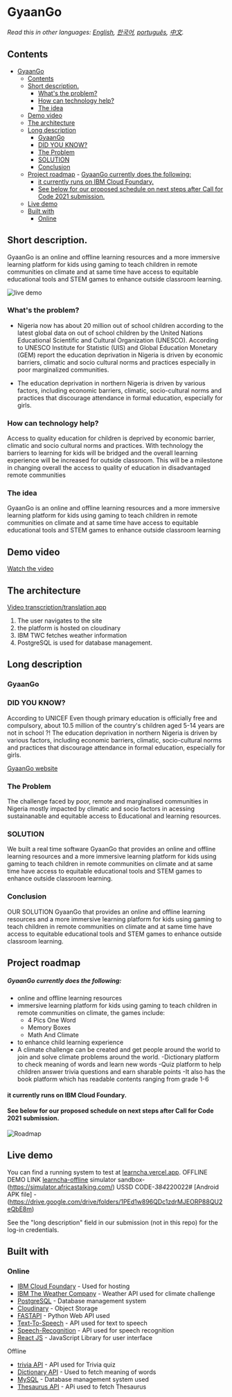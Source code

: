 # GyaanGo

_Read this in other languages: [English](README.md), [한국어](./docs/README.ko.md), [português](./docs/README.pt_br.md), [中文](./docs/README.zh.md)._

## Contents

- [GyaanGo](#gyaango)
  - [Contents](#contents)
  - [Short description.](#short-description)
    - [What's the problem?](#whats-the-problem)
    - [How can technology help?](#how-can-technology-help)
    - [The idea](#the-idea)
  - [Demo video](#demo-video)
  - [The architecture](#the-architecture)
  - [Long description](#long-description)
    - [GyaanGo](#gyaango-1)
    - [DID YOU KNOW?](#did-you-know)
    - [The Problem](#the-problem)
    - [SOLUTION](#solution)
    - [Conclusion](#conclusion)
  - [Project roadmap](#project-roadmap) - [GyaanGo currently does the following:](#gyaango-currently-does-the-following)
    - [it currently runs on IBM Cloud Foundary.](#it-currently-runs-on-ibm-cloud-foundary)
    - [See below for our proposed schedule on next steps after Call for Code 2021 submission.](#see-below-for-our-proposed-schedule-on-next-steps-after-call-for-code-2021-submission)
  - [Live demo](#live-demo)
  - [Built with](#built-with)
    - [Online](#online)

## Short description.

GyaanGo is an online and offline learning resources and a more immersive learning platform for kids using gaming to teach children in remote communities on climate and at same time have access to equitable educational tools and STEM games to enhance outside classroom learning.

![live demo](./images/learncha.jpeg)

### What's the problem?

- Nigeria now has about 20 million out of school children according to the latest global data on out of school children by the United Nations Educational Scientific and Cultural Organization (UNESCO). According to UNESCO Institute for Statistic (UIS) and Global Education Monetary (GEM) report the education deprivation in Nigeria is driven by economic barriers, climatic and socio cultural norms and practices especially in poor marginalized communities.

- The education deprivation in northern Nigeria is driven by various factors, including economic barriers, climatic, socio-cultural norms and practices that
  discourage attendance in formal education, especially for girls.

### How can technology help?

Access to quality education for children is deprived by economic barrier, climatic and socio cultural norms and practices. With technology the barriers to learning for kids will be bridged and the overall learning experience will be increased for outside classroom. This will be a milestone in changing overall the access to quality of education in disadvantaged remote communities

### The idea

GyaanGo is an online and offline learning resources and a more immersive learning platform for kids using gaming to teach children in remote communities on climate and at same time have access to equitable educational tools and STEM games to enhance outside classroom learning

## Demo video

[Watch the video](https://www.youtube.com/watch?v=hI54VopbpZI)

## The architecture

[Video transcription/translation app](https://github.com/CaptRaven/LEARNCHA/blob/)

1. The user navigates to the site
2. the platform is hosted on cloudinary
3. IBM TWC fetches weather information
4. PostgreSQL is used for database management.

## Long description

### GyaanGo

### DID YOU KNOW?

According to UNICEF Even though primary education is officially free and compulsory, about 10.5 million of the country's children aged 5-14 years are not in school ?!
The education deprivation in northern Nigeria is driven by various factors, including economic barriers, climatic, socio-cultural norms and practices that discourage attendance in formal education, especially for girls.

[GyaanGo website](https://learncha.vercel.app)

### The Problem

The challenge faced by poor, remote and marginalised communities in Nigeria mostly impacted by climatic and socio factors in acessing sustainanable and equitable access to Educational and learning resources.

### SOLUTION

We built a real time software GyaanGo that provides an online and offline learning resources and a more immersive learning platform for kids using gaming to teach children in remote communities on climate and at same time have access to equitable educational tools and STEM games to enhance outside classroom learning.

### Conclusion

OUR SOLUTION GyaanGo that provides an online and offline learning resources and a more immersive learning platform for kids using gaming to teach children in remote communities on climate and at same time have access to equitable educational tools and STEM games to enhance outside classroom learning.

<!-- [More detail is available here](./docs/DESCRIPTION.md) -->

## Project roadmap

##### GyaanGo currently does the following:

- online and offline learning resources
- immersive learning platform for kids using gaming to teach children in remote communities on climate,
  the games include:
  - 4 Pics One Word
  - Memory Boxes
  - Math And Climate
- to enhance child learning experience
- A climate challenge can be created and get people around the world to join and solve climate problems around the world.
  -Dictionary platform to check meaning of words and learn new words
  -Quiz platform to help children answer trivia questions and earn sharable points
  -It also has the book platform which has readable contents ranging from grade 1-6

#### it currently runs on IBM Cloud Foundary.

#### See below for our proposed schedule on next steps after Call for Code 2021 submission.

![Roadmap](./images/roadmap.jpeg)

## Live demo

You can find a running system to test at [learncha.vercel.app](https://learncha.vercel.app).
OFFLINE DEMO LINK [learncha-offline](https://github.com/farex4sure/learncha_ussd) simulator sandbox-(https://simulator.africastalking.com/) USSD CODE-*384*220022#
[Android APK file] - (https://drive.google.com/drive/folders/1PEd1w896QDc1zdrMJEORP88QU2eQbE8m)

See the "long description" field in our submission (not in this repo) for the log-in credentials.

## Built with

### Online

- [IBM Cloud Foundary](https://www.ibm.com/sa-en/cloud/cloud-foundry) - Used for hosting
- [IBM The Weather Company](https://www.ibm.com/products/weather-company-data-packages) - Weather API used for climate challenge
- [PostgreSQL](https://www.postgresql.org/) - Database management system
- [Cloudinary](https://cloudinary.com/documentation) - Object Storage
- [FASTAPI](https://fastapi.tiangolo.com/) - Python Web API used
- [Text-To-Speech](https://developer.mozilla.org/en-US/docs/Web/API/Web_Speech_API/Using_the_Web_Speech_API) - API used for text to speech
- [Speech-Recognition](https://developer.mozilla.org/en-US/docs/Web/API/Web_Speech_API/Using_the_Web_Speech_API) - API used for speech recognition
- [React JS](https://reactjs.org) - JavaScript Library for user interface

Offline

- [trivia API](https://the-trivia-api.com/) - API used for Trivia quiz
- [Dictionary API](https://api.dictionaryapi.dev/api/v2/entries/en/word) - Used to fetch meaning of words
- [MySQL]() - Database management system used
- [Thesaurus API](https://api.api-ninjas.com/v1/thesaurus?word=<word>) - APi used to fetch Thesaurus
